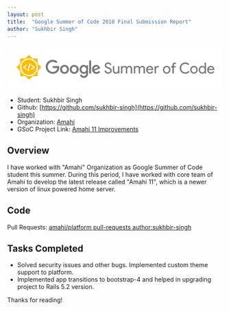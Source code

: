 ```yaml
---
layout: post
title:  "Google Summer of Code 2018 Final Submission Report"
author: "Sukhbir Singh"
---
```


![Google Summer of Code Image](https://github.com/sukhbir-singh/blog/raw/master/assets/images/gsoc_image.png "Google Summer of Code Image")

- Student: Sukhbir Singh
- Github: [https://github.com/sukhbir-singh](https://github.com/sukhbir-singh)
- Organization: [Amahi](https://github.com/amahi/)
- GSoC Project Link: [Amahi 11 Improvements](https://summerofcode.withgoogle.com/projects/#6139448354406400)

## Overview
I have worked with "Amahi" Organization as Google Summer of Code student this summer. During this period, I have worked with core team of Amahi to develop the latest release called "Amahi 11", which is a newer version of linux powered home server. 

## Code
Pull Requests: [amahi/platform pull-requests author:sukhbir-singh](https://github.com/amahi/platform/pulls?q=is%3Apr+author%3Asukhbir-singh+is%3Aclosed)

## Tasks Completed
- Solved security issues and other bugs. Implemented custom theme support to platform.
- Implemented app transitions to bootstrap-4 and helped in upgrading project to Rails 5.2 version.

Thanks for reading!
